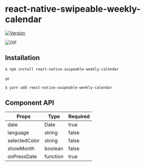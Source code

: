 # react-native-swipeable-weekly-calendar

[![Version](https://img.shields.io/npm/v/react-native-swipeable-weekly-calendar.svg)](https://www.npmjs.com/package/react-native-swipeable-weekly-calendar)

![GIF](https://user-images.githubusercontent.com/59927325/150681203-3543a806-2b7d-47b7-b1bc-6f21063d0c43.gif)

## Installation

```sh
$ npm install react-native-swipeable-weekly-calendar
```

or 

```sh
$ yarn add react-native-swipeable-weekly-calendar
```

## Component API

| Props         | Type     | Required |
| ------------- | -------- | -------- |
| date          | Date     | true     |
| language      | string   | false    |
| selectedColor | string   | false    |
| showMonth     | boolean  | false    |
| onPressDate   | function | true     |
